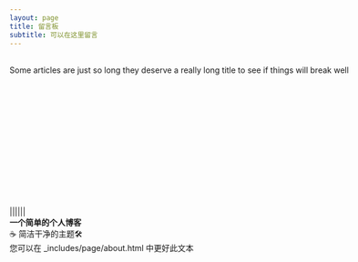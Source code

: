```yaml
---
layout: page
title: 留言板
subtitle: 可以在这里留言
---
```



<div class="kk" style="wiidth:900px; height:266px;margin:0 auto">
<div class="cl" style="margin:0 auto; width:600px;height:200px;">
   <br>Some articles are just so long they deserve a really long title to see if things will break well
   </div>
</div>

<div class="about">
<div class="about__devider">||||||</div>
<div class="about__text">
<strong> 一个简单的个人博客</strong>
<br>☕ 简洁干净的主题🛠️
<br> 您可以在 _includes/page/about.html 中更好此文本
</div>
</div>
